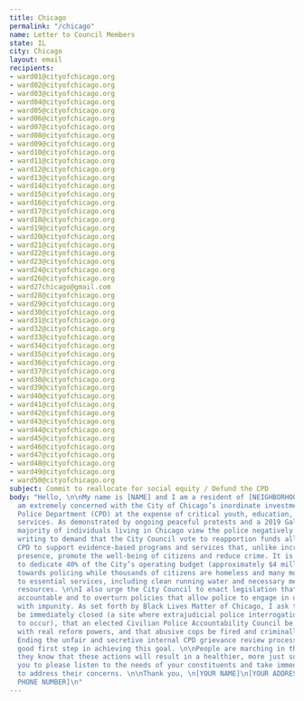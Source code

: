 ```yaml
---
title: Chicago
permalink: "/chicago"
name: Letter to Council Members
state: IL
city: Chicago
layout: email
recipients:
- ward01@cityofchicago.org
- ward02@cityofchicago.org
- ward03@cityofchicago.org
- ward04@cityofchicago.org
- ward05@cityofchicago.org
- ward06@cityofchicago.org
- ward07@cityofchicago.org
- ward08@cityofchicago.org
- ward09@cityofchicago.org
- ward10@cityofchicago.org
- ward11@cityofchicago.org
- ward12@cityofchicago.org
- ward13@cityofchicago.org
- ward14@cityofchicago.org
- ward15@cityofchicago.org
- ward16@cityofchicago.org
- ward17@cityofchicago.org
- ward18@cityofchicago.org
- ward19@cityofchicago.org
- ward20@cityofchicago.org
- ward21@cityofchicago.org
- ward22@cityofchicago.org
- ward23@cityofchicago.org
- ward24@cityofchicago.org
- ward26@cityofchicago.org
- ward27chicago@gmail.com
- ward28@cityofchicago.org
- ward29@cityofchicago.org
- ward30@cityofchicago.org
- ward31@cityofchicago.org
- ward32@cityofchicago.org
- ward33@cityofchicago.org
- ward34@cityofchicago.org
- ward35@cityofchicago.org
- ward36@cityofchicago.org
- ward37@cityofchicago.org
- ward38@cityofchicago.org
- ward39@cityofchicago.org
- ward40@cityofchicago.org
- ward41@cityofchicago.org
- ward42@cityofchicago.org
- ward43@cityofchicago.org
- ward44@cityofchicago.org
- ward45@cityofchicago.org
- ward46@cityofchicago.org
- ward47@cityofchicago.org
- ward48@cityofchicago.org
- ward49@cityofchicago.org
- ward50@cityofchicago.org
subject: Commit to reallocate for social equity / Defund the CPD
body: "Hello, \n\nMy name is [NAME] and I am a resident of [NEIGHBORHOOD/CITY]. I
  am extremely concerned with the City of Chicago’s inordinate investment in the Chicago
  Police Department (CPD) at the expense of critical youth, education, and health
  services. As demonstrated by ongoing peaceful protests and a 2019 Gallup poll, a
  majority of individuals living in Chicago view the police negatively. \n\nI am therefore
  writing to demand that the City Council vote to reapportion funds allocated to the
  CPD to support evidence-based programs and services that, unlike increased police
  presence, promote the well-being of citizens and reduce crime. It is morally reprehensible
  to dedicate 40% of the City’s operating budget (approximately $4 million per day)
  towards policing while thousands of citizens are homeless and many more lack access
  to essential services, including clean running water and necessary mental health
  resources. \n\nI also urge the City Council to enact legislation that holds police
  accountable and to overturn policies that allow police to engage in unlawful behavior
  with impunity. As set forth by Black Lives Matter of Chicago, I ask that Homan Square
  be immediately closed (a site where extrajudicial police interrogations are known
  to occur), that an elected Civilian Police Accountability Council be established
  with real reform powers, and that abusive cops be fired and criminally charged.
  Ending the unfair and secretive internal CPD grievance review process would be a
  good first step in achieving this goal. \n\nPeople are marching in the streets because
  they know that these actions will result in a healthier, more just society. I implore
  you to please listen to the needs of your constituents and take immediate action
  to address their concerns. \n\nThank you, \n[YOUR NAME]\n[YOUR ADDRESS]\n[YOUR EMAIL]\n[YOUR
  PHONE NUMBER]\n"
---
```


